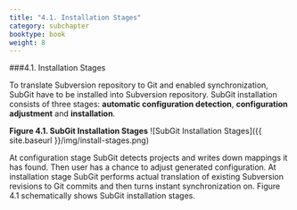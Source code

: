 ```yaml
---
title: "4.1. Installation Stages"
category: subchapter
booktype: book
weight: 8
---
```

###4.1. Installation Stages

To translate Subversion repository to Git and enabled synchronization, SubGit have to be installed into Subversion repository. SubGit installation consists of three stages: **automatic configuration detection**, **configuration adjustment** and **installation**.

**Figure 4.1. SubGit Installation Stages**
![SubGit Installation Stages]({{ site.baseurl }}/img/install-stages.png)

At configuration stage SubGit detects projects and writes down mappings it has found. Then user has a chance to adjust generated configuration. At installation stage SubGit performs actual translation of existing Subversion revisions to Git commits and then turns instant synchronization on. Figure 4.1 schematically shows SubGit installation stages.

[](#up)